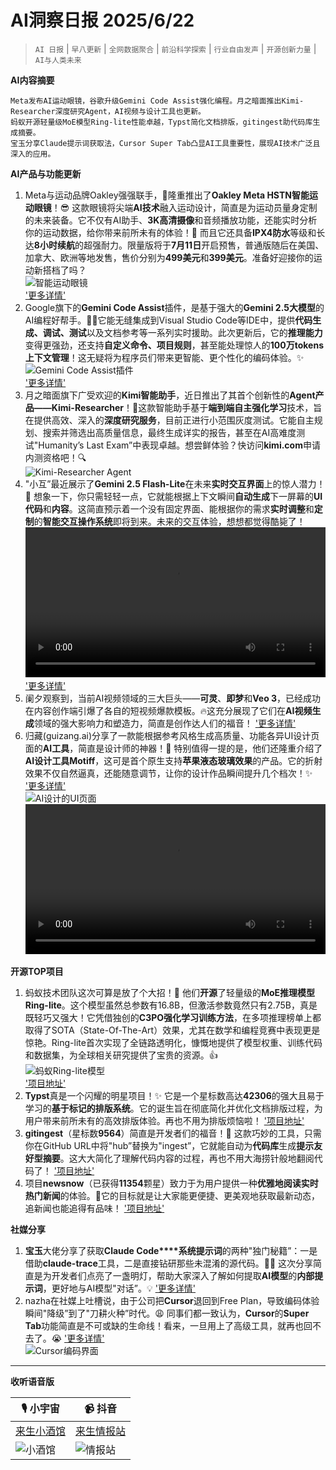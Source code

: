 # AI洞察日报 2025/6/22

>  `AI 日报` | `早八更新` | `全网数据聚合` | `前沿科学探索` | `行业自由发声` | `开源创新力量` | `AI与人类未来` 



**AI内容摘要**

```
Meta发布AI运动眼镜，谷歌升级Gemini Code Assist强化编程。月之暗面推出Kimi-Researcher深度研究Agent，AI视频与设计工具也更新。
蚂蚁开源轻量级MoE模型Ring-lite性能卓越，Typst简化文档排版，gitingest助代码库生成摘要。
宝玉分享Claude提示词获取法，Cursor Super Tab凸显AI工具重要性，展现AI技术广泛且深入的应用。
```



**AI产品与功能更新**
1.  Meta与运动品牌Oakley强强联手，🎉隆重推出了**Oakley Meta HSTN智能运动眼镜**！😎 这款眼镜将尖端**AI技术**融入运动设计，简直是为运动员量身定制的未来装备。它不仅有AI助手、**3K高清摄像**和音频播放功能，还能实时分析你的运动数据，给你带来前所未有的体验！🚀 而且它还具备**IPX4防水**等级和长达**8小时续航**的超强耐力。限量版将于**7月11日**开启预售，普通版随后在美国、加拿大、欧洲等地发售，售价分别为**499美元**和**399美元**。准备好迎接你的运动新搭档了吗？
    <br/> ![智能运动眼镜](https://assets-v2.circle.so/r0needq8cxji3bgenfp9aq8zq2m4 "img") <br/> ['更多详情'](https://www.meta.com/ai-glasses/oakley-meta-hstn/)
2.  Google旗下的**Gemini Code Assist**插件，是基于强大的**Gemini 2.5大模型**的AI编程好帮手。👨‍💻它能无缝集成到Visual Studio Code等IDE中，提供**代码生成、调试、测试**以及文档参考等一系列实时援助。此次更新后，它的**推理能力**变得更强劲，还支持**自定义命令、项目规则**，甚至能处理惊人的**100万tokens上下文管理**！这无疑将为程序员们带来更智能、更个性化的编码体验。✨
    <br/> ![Gemini Code Assist插件](https://assets-v2.circle.so/28yihula0w8t6fx4gbvukcibdgay "img") <br/> ['更多详情'](https://codeassist.google/)
3.  月之暗面旗下广受欢迎的**Kimi智能助手**，近日推出了其首个创新性的**Agent产品——Kimi-Researcher**！🤩这款智能助手基于**端到端自主强化学习**技术，旨在提供高效、深入的**深度研究服务**，目前正进行小范围灰度测试。它能自主规划、搜索并筛选出高质量信息，最终生成详实的报告，甚至在AI高难度测试"Humanity’s Last Exam”中表现卓越。想尝鲜体验？快访问**kimi.com**申请内测资格吧！🔍
    <br/> ![Kimi-Researcher Agent](https://upload.chinaz.com/2025/0621/6388609584170299341644456.png "img") <br/>
4.  "小互”最近展示了**Gemini 2.5 Flash-Lite**在未来**实时交互界面**上的惊人潜力！🤯 想象一下，你只需轻轻一点，它就能根据上下文瞬间**自动生成**下一屏幕的**UI代码**和**内容**。这简直预示着一个没有固定界面、能根据你的需求**实时调整**和**定制**的**智能交互操作系统**即将到来。未来的交互体验，想想都觉得酷毙了！
    <video src="https://video.twimg.com/amplify_video/1936369280326742016/vid/avc1/1920x1080/i8x3Fyl8VZDnGnSI.mp4" controls="controls" width="100%"></video>
    ['更多详情'](https://x.com/imxiaohu/status/1936371465697599647)
5.  阑夕观察到，当前AI视频领域的三大巨头——**可灵**、**即梦**和**Veo 3**，已经成功在内容创作端引爆了各自的短视频爆款模板。🔥这充分展现了它们在**AI视频生成**领域的强大影响力和塑造力，简直是创作达人们的福音！
    ['更多详情'](https://m.okjike.com/originalPosts/6856755331a37b0fa13aafbc)
6.  归藏(guizang.ai)分享了一款能根据参考风格生成高质量、功能各异UI设计页面的**AI工具**，简直是设计师的神器！🎨 特别值得一提的是，他们还隆重介绍了**AI设计工具Motiff**，这可是首个原生支持**苹果液态玻璃效果**的产品。它的折射效果不仅自然逼真，还能随意调节，让你的设计作品瞬间提升几个档次！✨
    ['更多详情'](https://x.com/op7418/status/1936333064927690903)
    <br/> ![AI设计的UI页面](https://pbs.twimg.com/media/Gt88dujbwAAOB_L?format=jpg&name=orig "img") <br/>
    <video src="https://video.twimg.com/amplify_video/1936082509021765632/vid/avc1/1900x1080/ywGcNj7vRnEe3Hdl.mp4?tag=21" controls="controls" width="100%"></video>

**开源TOP项目**
1.  蚂蚁技术团队这次可算是放了个大招！🚀 他们**开源**了轻量级的**MoE推理模型Ring-lite**。这个模型虽然总参数有16.8B，但激活参数竟然只有2.75B，真是既轻巧又强大！它凭借独创的**C3PO强化学习训练方法**，在多项推理榜单上都取得了SOTA（State-Of-The-Art）效果，尤其在数学和编程竞赛中表现更是惊艳。Ring-lite首次实现了全链路透明化，慷慨地提供了模型权重、训练代码和数据集，为全球相关研究提供了宝贵的资源。👍
    <br/> ![蚂蚁Ring-lite模型](https://upload.chinaz.com/2025/0621/6388611977273486846833445.png "img") <br/> ['项目地址'](https://github.com/inclusionAI/Ring)
2.  **Typst**真是一个闪耀的明星项目！✨ 它是一个星标数高达**42306**的强大且易于学习的**基于标记的排版系统**。它的诞生旨在彻底简化并优化文档排版过程，为用户带来前所未有的高效排版体验。再也不用为排版烦恼啦！
    ['项目地址'](https://github.com/typst/typst)
3.  **gitingest**（星标数**9564**）简直是开发者们的福音！🎉 这款巧妙的工具，只需你在GitHub URL中将"hub”替换为"ingest”，它就能自动为**代码库**生成**提示友好型摘要**。这大大简化了理解代码内容的过程，再也不用大海捞针般地翻阅代码了！
    ['项目地址'](https://github.com/cyclotruc/gitingest)
4.  项目**newsnow**（已获得**11354**颗星）致力于为用户提供一种**优雅地阅读实时热门新闻**的体验。📖它的目标就是让大家能更便捷、更美观地获取最新动态，追新闻也能追得有品味！
    ['项目地址'](https://github.com/ourongxing/newsnow)

**社媒分享**
1.  **宝玉**大佬分享了获取**Claude Code****系统提示词**的两种"独门秘籍”：一是借助**claude-trace**工具，二是直接钻研那些未混淆的源代码。👨‍💻 这次分享简直是为开发者们点亮了一盏明灯，帮助大家深入了解如何提取**AI模型**的**内部提示词**，更好地与AI模型"对话”。💡
    ['更多详情'](https://x.com/dotey/status/1936422285084123434)
2.  nazha在社媒上吐槽说，由于公司把**Cursor**退回到Free Plan，导致编码体验瞬间"降级”到了"刀耕火种”时代。😩 同事们都一致认为，**Cursor**的**Super Tab**功能简直是不可或缺的生命线！看来，一旦用上了高级工具，就再也回不去了。😭
    ['更多详情'](https://x.com/xiaokedada/status/1936255604940849576)
    <br/> ![Cursor编码界面](https://pbs.twimg.com/media/Gt7043yWwAALyHJ?format=jpg&name=orig "img") <br/>

---

**收听语音版**

| 🎙️ **小宇宙** | 📹 **抖音** |
| --- | --- |
| [来生小酒馆](https://www.xiaoyuzhoufm.com/podcast/683c62b7c1ca9cf575a5030e)  |   [来生情报站](https://www.douyin.com/user/MS4wLjABAAAAwpwqPQlu38sO38VyWgw9ZjDEnN4bMR5j8x111UxpseHR9DpB6-CveI5KRXOWuFwG)| 
| ![小酒馆](https://raw.githubusercontent.com/justlovemaki/CloudFlare-AI-Insight-Daily/refs/heads/main/docs/images/sm2.png "img") | ![情报站](https://raw.githubusercontent.com/justlovemaki/CloudFlare-AI-Insight-Daily/refs/heads/main/docs/images/sm1.png "img") |

    

